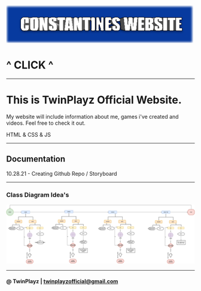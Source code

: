 
[![Website](https://github.com/ConstantineLinardakis/OfficialWebsite/blob/main/doc/THUMBNAIL.png)](https://constantinelinardakis.github.io/OfficialWebsite/Home.html)

# ^ CLICK  ^

___

# This is TwinPlayz Official Website. 
My website will include information about me, games i've created and videos. Feel free to check it out.

<dl>
  <dt>HTML & CSS & JS </dt>
</dl>

___

## Documentation

10.28.21 - Creating Github Repo / Storyboard

___

### Class Diagram Idea's
<img src="https://github.com/ConstantineLinardakis/OfficialWebsite/blob/main/doc/ClassDiagram.png">

___
#### @ TwinPlayz | twinplayzofficial@gmail.com


 
